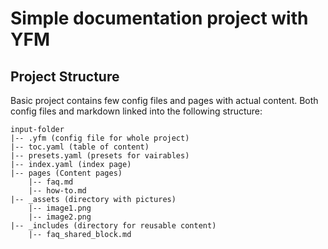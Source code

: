 # Simple documentation project with YFM


## Project Structure
Basic project contains few config files and pages with actual content. Both config files and markdown linked into the following structure:


```
input-folder
|-- .yfm (config file for whole project)
|-- toc.yaml (table of content)
|-- presets.yaml (presets for vairables)
|-- index.yaml (index page)
|-- pages (Content pages)
    |-- faq.md
    |-- how-to.md
|-- _assets (directory with pictures)
    |-- image1.png
    |-- image2.png
|-- _includes (directory for reusable content)
    |-- faq_shared_block.md
```



